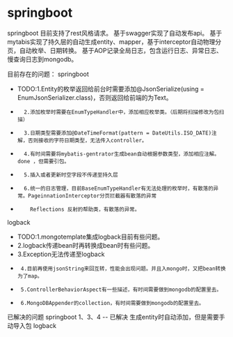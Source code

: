 # springboot
springboot
目前支持了rest风格请求。
基于swagger实现了自动发布api。
基于mytabis实现了持久层的自动生成entity、mapper，基于interceptor自动物理分页，自动枚举、日期转换。
基于AOP记录全局日志，包含运行日志、异常日志、慢查询日志到mongodb。

目前存在的问题：
springboot
 *  TODO:1.Entity的枚举返回给前台时需要添加@JsonSerialize(using = EnumJsonSerializer.class)，否则返回给前端的为Text。
 *  	 2.添加枚举时需要在EnumTypeHandler中，添加相应枚举类。（后期将扫描修改为包扫描）
 *  	 3.日期类型需要添加@DateTimeFormat(pattern = DateUtils.ISO_DATE)注解，否则接收的字符日期类型，无法传入controller。
 *  	 4.有时间需要将mybatis-gentrator生成bean自动根据参数类型，添加相应注解。 done ，但需要引包。
 *  	 5.插入或者更新时空字段不传递至持久层
 *       6.统一的日志管理，目前BaseEnumTypeHandler有无法处理的枚举时，有散落的异常。PageinnationInterceptor分页拦截器有散落的异常
 *         Reflections 反射的帮助类，有散落的异常。

logback
 * TODO:1.mongotemplate集成logback目前有些问题。
 * 	2.logback传递bean时再转换成bean时有些问题。
 * 	3.Exception无法传递至logback
 *      4.目前再使用jsonString来回互转，性能会出现问题。并且入mongo时，又把bean转换为了map。
 *      5.ControllerBehaviorAspect有一些描述，有时间需要做到mongodb的配置里去。
 *      6.MongoDBAppender的collection，有时间需要做到mongodb的配置里去。

已解决的问题
springboot
1、3、4 -- 已解决 生成entity时自动添加，但是需要手动导入包
logback
